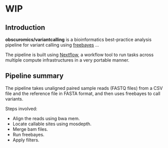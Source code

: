# WIP

## Introduction

**obscuromics/variantcalling** is a bioinformatics best-practice analysis pipeline for variant calling using [freebayes](https://github.com/freebayes/freebayes) ...

The pipeline is built using [Nextflow](https://www.nextflow.io), a workflow tool to run tasks across multiple compute infrastructures in a very portable manner.

## Pipeline summary

The pipeline takes unaligned paired sample reads (FASTQ files) from a CSV file and the reference file in FASTA format, and then uses freebayes to call variants.

Steps involved:

- Align the reads using bwa mem.
- Locate callable sites using mosdepth.
- Merge bam files.
- Run freebayes.
- Apply filters.

